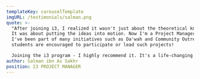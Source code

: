 ```yaml
---
templateKey: carouselTemplate
imgURL: /testimonials/salman.png
quote: >-
  "After joining i3, I realized it wasn't just about the theoretical knowledge.
  It was about putting the ideas into motion. Now I'm a Project Manager at i3.
  I've been part of many initiatives such as Da'wah and Community Outreach. ALL
  students are encouraged to participate or lead such projects! 

  Joining the i3 program - I highly recommend it. It's a life-changing experience."
author: Salman ibn As Sakhr
position: I3 PROJECT MANAGER
---
```

